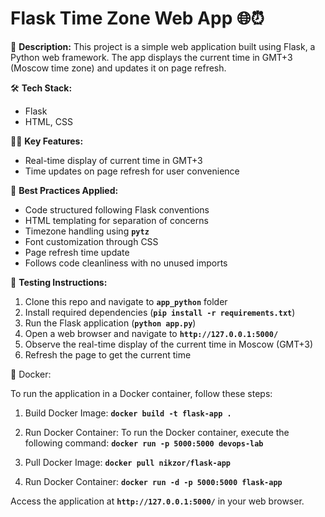 # Flask Time Zone Web App 🌐⏰

📄 **Description:**
This project is a simple web application built using Flask, a Python web framework. The app displays the current time in GMT+3 (Moscow time zone) and updates it on page refresh. 

🛠️ **Tech Stack:**

- Flask
- HTML, CSS

👩‍💻 **Key Features:**

- Real-time display of current time in GMT+3
- Time updates on page refresh for user convenience

🚀 **Best Practices Applied:**

- Code structured following Flask conventions
- HTML templating for separation of concerns
- Timezone handling using **`pytz`**
- Font customization through CSS
- Page refresh time update
- Follows code cleanliness with no unused imports

🧪 **Testing Instructions:**

1. Clone this repo and navigate to **`app_python`** folder
2. Install required dependencies (**`pip install -r requirements.txt`**)
3. Run the Flask application (**`python app.py`**)
4. Open a web browser and navigate to **`http://127.0.0.1:5000/`**
5. Observe the real-time display of the current time in Moscow (GMT+3)
6. Refresh the page to get the current time

🐳 Docker:

To run the application in a Docker container, follow these steps:

1. Build Docker Image:
**`docker build -t flask-app .`**

2. Run Docker Container:
To run the Docker container, execute the following command:
**`docker run -p 5000:5000 devops-lab`**

3. Pull Docker Image:
**`docker pull nikzor/flask-app`**

3. Run Docker Container:
**`docker run -d -p 5000:5000 flask-app`**

Access the application at **`http://127.0.0.1:5000/`** in your web browser.
